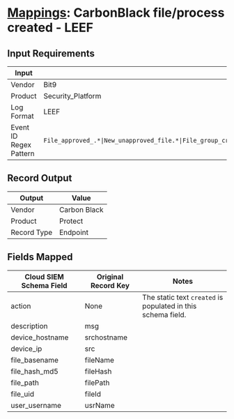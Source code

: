 # [Mappings](README.md): CarbonBlack file/process created - LEEF

## Input Requirements

|Input|Value|
|-----|-----|
|Vendor|Bit9|
|Product|Security_Platform|
|Log Format|LEEF|
|Event ID Regex Pattern|`File_approved_.*\|New_unapproved_file.*\|File_group_created\|New_file_on_network\|Carbon_Black_watchlist\|Execution_allowed_.*`|

## Record Output

|Output|Value|
|------|-----|
|Vendor|Carbon Black|
|Product|Protect|
|Record Type|Endpoint|

## Fields Mapped

|Cloud SIEM Schema Field|Original Record Key|Notes|
|-----------------------|-------------------|-----|
|action|None|The static text `created` is populated in this schema field.|
|description|msg||
|device_hostname|srchostname||
|device_ip|src||
|file_basename|fileName||
|file_hash_md5|fileHash||
|file_path|filePath||
|file_uid|fileId||
|user_username|usrName||

